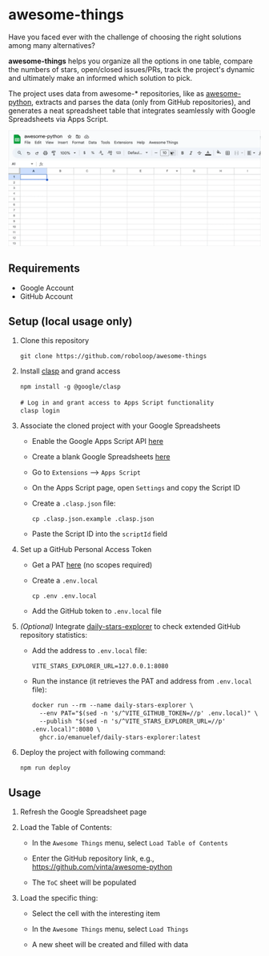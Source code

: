 # awesome-things

Have you faced ever with the challenge of choosing the right solutions among many alternatives?

**awesome-things** helps you organize all the options in one table, compare the numbers of stars, open/closed issues/PRs, track the project's dynamic and ultimately make an informed which solution to pick.

The project uses data from awesome-\* repositories, like as [awesome-python](https://github.com/vinta/awesome-python), extracts and parses the data (only from GitHub repositories), and generates a neat spreadsheet table that integrates seamlessly with Google Spreadsheets via Apps Script.

![preview.gif](./preview.gif)

## Requirements

- Google Account
- GitHub Account

## Setup (local usage only)

1. Clone this repository

   ```shell
   git clone https://github.com/roboloop/awesome-things
   ```

2. Install [clasp](https://github.com/google/clasp) and grand access

   ```shell
   npm install -g @google/clasp

   # Log in and grant access to Apps Script functionality
   clasp login
   ```

3. Associate the cloned project with your Google Spreadsheets

   - Enable the Google Apps Script API [here](https://script.google.com/home/usersettings)

   - Create a blank Google Spreadsheets [here](https://docs.google.com/spreadsheets/u/0/create?usp=sheets_web)

   - Go to `Extensions` —> `Apps Script`

   - On the Apps Script page, open `Settings` and copy the Script ID

   - Create a `.clasp.json` file:

     ```shell
     cp .clasp.json.example .clasp.json
     ```

   - Paste the Script ID into the `scriptId` field

4. Set up a GitHub Personal Access Token

   - Get a PAT [here](https://github.com/settings/personal-access-tokens) (no scopes required)

   - Create a `.env.local`

     ```shell
     cp .env .env.local
     ```

   - Add the GitHub token to `.env.local` file

5. _(Optional)_ Integrate [daily-stars-explorer](https://github.com/emanuelef/daily-stars-explorer) to check extended GitHub repository statistics:

   - Add the address to `.env.local` file:

     ```
     VITE_STARS_EXPLORER_URL=127.0.0.1:8080
     ```

   - Run the instance (it retrieves the PAT and address from `.env.local` file):

     ```shell
     docker run --rm --name daily-stars-explorer \
       --env PAT="$(sed -n 's/^VITE_GITHUB_TOKEN=//p' .env.local)" \
       --publish "$(sed -n 's/^VITE_STARS_EXPLORER_URL=//p' .env.local)":8080 \
       ghcr.io/emanuelef/daily-stars-explorer:latest
     ```

6. Deploy the project with following command:

   ```shell
   npm run deploy
   ```

## Usage

1. Refresh the Google Spreadsheet page

2. Load the Table of Contents:

   - In the `Awesome Things` menu, select `Load Table of Contents`

   - Enter the GitHub repository link, e.g., <https://github.com/vinta/awesome-python>

   - The `ToC` sheet will be populated

3. Load the specific thing:

   - Select the cell with the interesting item

   - In the `Awesome Things` menu, select `Load Things`

   - A new sheet will be created and filled with data
